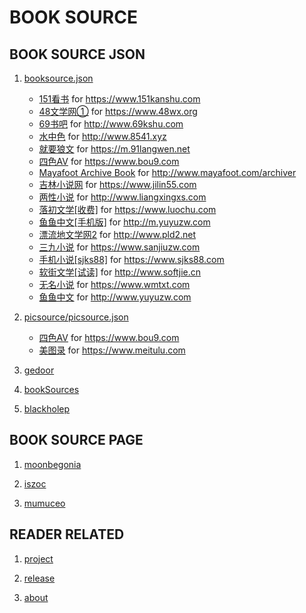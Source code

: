 BOOK SOURCE
===========

BOOK SOURCE JSON
----------------

1. [booksource.json](booksource/booksource.json)

    * [151看书](booksource/151kanshu.com.json)
        for <https://www.151kanshu.com>
    * [48文学网①](booksource/48wx.org.json)
        for <https://www.48wx.org>
    * [69书吧](booksource/69kshu.com.json)
        for <http://www.69kshu.com>
    * [水中色](booksource/8541.xyz.json)
        for <http://www.8541.xyz>
    * [就要狼文](booksource/91langwen.net.json)
        for <https://m.91langwen.net>
    * [四色AV](booksource/bou9.com.json)
        for <https://www.bou9.com>
    * [Mayafoot Archive Book](booksource/discuz_archiver.json)
        for <http://www.mayafoot.com/archiver>
    * [吉林小说网](booksource/jilin55.com.json)
        for <https://www.jilin55.com>
    * [两性小说](booksource/liangxingxs.com.json)
        for <http://www.liangxingxs.com>
    * [落初文学[收费]](booksource/luochu.com.json)
        for <https://www.luochu.com>
    * [鱼鱼中文[手机版]](booksource/m.yuyuzw.com.json)
        for <http://m.yuyuzw.com>
    * [漂流地文学网2](booksource/pld2.net.json)
        for <http://www.pld2.net>
    * [三九小说](booksource/sanjiuzw.com.json)
        for <https://www.sanjiuzw.com>
    * [手机小说[sjks88]](booksource/sjks88.com.json)
        for <https://www.sjks88.com>
    * [软街文学[试读]](booksource/softjie.cn.json)
        for <http://www.softjie.cn>
    * [无名小说](booksource/wmtxt.com.json)
        for <https://www.wmtxt.com>
    * [鱼鱼中文](booksource/yuyuzw.com.json)
        for <http://www.yuyuzw.com>

2. [picsource/picsource.json](booksource/picsource/picsource.json)

    * [四色AV](booksource/picsource/bou9.com.json)
        for <https://www.bou9.com>
    * [美图录](booksource/picsource/meitulu.com.json)
        for <https://www.meitulu.com>


3. [gedoor](https://gedoor.github.io/MyBookshelf/bookSource.json)
4. [bookSources](https://booksources.github.io)
5. [blackholep](https://blackholep.github.io/20190815set1)

BOOK SOURCE PAGE
----------------

1. [moonbegonia](https://moonbegonia.github.io/Source/)

2. [iszoc](http://ku.iszoc.com)

3. [mumuceo](http://ku.mumuceo.com)

READER RELATED
--------------

1. [project](https://github.com/gedoor/MyBookshelf)

2. [release](https://www.coolapk.com/apk/com.gedoor.moneybook)

3. [about](https://gedoor.github.io/MyBookshelf/)
